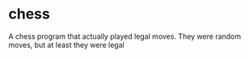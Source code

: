 # chess
A chess program that actually played legal moves.  They were random moves, but at least they were legal